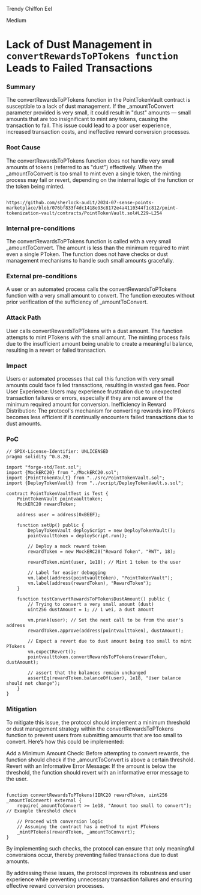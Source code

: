 Trendy Chiffon Eel

Medium

# Lack of Dust Management in `convertRewardsToPTokens function` Leads to Failed Transactions

### Summary

The convertRewardsToPTokens function in the PointTokenVault contract is susceptible to a lack of dust management. If the _amountToConvert parameter provided is very small, it could result in "dust" amounts — small amounts that are too insignificant to mint any tokens, causing the transaction to fail. This issue could lead to a poor user experience, increased transaction costs, and ineffective reward conversion processes.

### Root Cause

The convertRewardsToPTokens function does not handle very small amounts of tokens (referred to as "dust") effectively. When the _amountToConvert is too small to mint even a single token, the minting process may fail or revert, depending on the internal logic of the function or the token being minted.

```solidity

https://github.com/sherlock-audit/2024-07-sense-points-marketplace/blob/076bf833f4dc1418e93c8172e4a4110344f1c812/point-tokenization-vault/contracts/PointTokenVault.sol#L229-L254

```

### Internal pre-conditions

The convertRewardsToPTokens function is called with a very small _amountToConvert.
The amount is less than the minimum required to mint even a single PToken.
The function does not have checks or dust management mechanisms to handle such small amounts gracefully.

### External pre-conditions

A user or an automated process calls the convertRewardsToPTokens function with a very small amount to convert.
The function executes without prior verification of the sufficiency of _amountToConvert.

### Attack Path

User calls convertRewardsToPTokens with a dust amount.
The function attempts to mint PTokens with the small amount.
The minting process fails due to the insufficient amount being unable to create a meaningful balance, resulting in a revert or failed transaction.

### Impact

Users or automated processes that call this function with very small amounts could face failed transactions, resulting in wasted gas fees.
Poor User Experience: Users may experience frustration due to unexpected transaction failures or errors, especially if they are not aware of the minimum required amount for conversion.
Inefficiency in Reward Distribution: The protocol's mechanism for converting rewards into PTokens becomes less efficient if it continually encounters failed transactions due to dust amounts.

### PoC

``` solidity
// SPDX-License-Identifier: UNLICENSED
pragma solidity ^0.8.20;

import "forge-std/Test.sol";
import {MockERC20} from "./MockERC20.sol";
import {PointTokenVault} from "../src/PointTokenVault.sol";
import {DeployTokenVault} from "../script/DeployTokenVault.s.sol";

contract PointTokenVaultTest is Test {
    PointTokenVault pointvaulttoken;
    MockERC20 rewardToken;

    address user = address(0xBEEF);

    function setUp() public {
        DeployTokenVault deployScript = new DeployTokenVault();
        pointvaulttoken = deployScript.run();

        // Deploy a mock reward token
        rewardToken = new MockERC20("Reward Token", "RWT", 18);

        rewardToken.mint(user, 1e18); // Mint 1 token to the user

        // Label for easier debugging
        vm.label(address(pointvaulttoken), "PointTokenVault");
        vm.label(address(rewardToken), "RewardToken");
    }

    function testConvertRewardsToPTokensDustAmount() public {
        // Trying to convert a very small amount (dust)
        uint256 dustAmount = 1; // 1 wei, a dust amount

        vm.prank(user); // Set the next call to be from the user's address
        rewardToken.approve(address(pointvaulttoken), dustAmount);

        // Expect a revert due to dust amount being too small to mint PTokens
        vm.expectRevert(); 
        pointvaulttoken.convertRewardsToPTokens(rewardToken, dustAmount);

        // assert that the balances remain unchanged
        assertEq(rewardToken.balanceOf(user), 1e18, "User balance should not change");
    }
}

```

### Mitigation

To mitigate this issue, the protocol should implement a minimum threshold or dust management strategy within the convertRewardsToPTokens function to prevent users from submitting amounts that are too small to convert. Here’s how this could be implemented:

Add a Minimum Amount Check: Before attempting to convert rewards, the function should check if the _amountToConvert is above a certain threshold.
Revert with an Informative Error Message: If the amount is below the threshold, the function should revert with an informative error message to the user.
```solidity

function convertRewardsToPTokens(IERC20 rewardToken, uint256 _amountToConvert) external {
    require(_amountToConvert >= 1e18, "Amount too small to convert"); // Example threshold check

    // Proceed with conversion logic
    // Assuming the contract has a method to mint PTokens
    _mintPTokens(rewardToken, _amountToConvert);
}

```
By implementing such checks, the protocol can ensure that only meaningful conversions occur, thereby preventing failed transactions due to dust amounts.

By addressing these issues, the protocol improves its robustness and user experience while preventing unnecessary transaction failures and ensuring effective reward conversion processes.